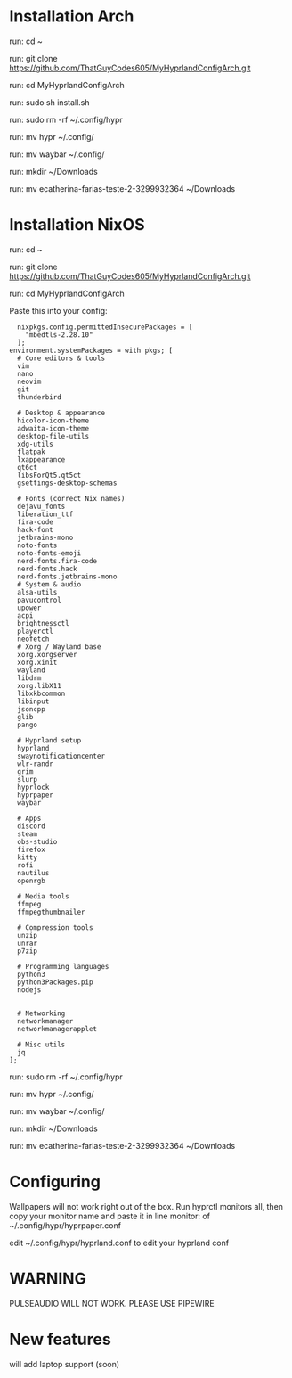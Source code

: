 # Installation Arch

run: cd ~

run: git clone https://github.com/ThatGuyCodes605/MyHyprlandConfigArch.git

run: cd MyHyprlandConfigArch

run: sudo sh install.sh

run: sudo rm -rf ~/.config/hypr

run: mv hypr ~/.config/

run: mv waybar ~/.config/

run: mkdir ~/Downloads

run: mv ecatherina-farias-teste-2-3299932364 ~/Downloads

# Installation NixOS
run: cd ~

run: git clone https://github.com/ThatGuyCodes605/MyHyprlandConfigArch.git

run: cd MyHyprlandConfigArch

Paste this into your config: 
```
  nixpkgs.config.permittedInsecurePackages = [
    "mbedtls-2.28.10"
  ];
environment.systemPackages = with pkgs; [
  # Core editors & tools
  vim
  nano
  neovim
  git
  thunderbird

  # Desktop & appearance
  hicolor-icon-theme
  adwaita-icon-theme
  desktop-file-utils
  xdg-utils
  flatpak
  lxappearance
  qt6ct
  libsForQt5.qt5ct
  gsettings-desktop-schemas

  # Fonts (correct Nix names)
  dejavu_fonts
  liberation_ttf
  fira-code
  hack-font
  jetbrains-mono
  noto-fonts
  noto-fonts-emoji
  nerd-fonts.fira-code
  nerd-fonts.hack
  nerd-fonts.jetbrains-mono
  # System & audio
  alsa-utils
  pavucontrol
  upower
  acpi
  brightnessctl
  playerctl
  neofetch
  # Xorg / Wayland base
  xorg.xorgserver
  xorg.xinit
  wayland
  libdrm
  xorg.libX11
  libxkbcommon
  libinput
  jsoncpp
  glib
  pango

  # Hyprland setup
  hyprland
  swaynotificationcenter
  wlr-randr
  grim
  slurp
  hyprlock
  hyprpaper
  waybar

  # Apps
  discord
  steam
  obs-studio
  firefox
  kitty
  rofi
  nautilus
  openrgb

  # Media tools
  ffmpeg
  ffmpegthumbnailer

  # Compression tools
  unzip
  unrar
  p7zip

  # Programming languages
  python3
  python3Packages.pip
  nodejs


  # Networking
  networkmanager
  networkmanagerapplet

  # Misc utils
  jq
];

```


run: sudo rm -rf ~/.config/hypr

run: mv hypr ~/.config/

run: mv waybar ~/.config/

run: mkdir ~/Downloads

run: mv ecatherina-farias-teste-2-3299932364 ~/Downloads

# Configuring
Wallpapers will not work right out of the box. Run hyprctl monitors all, then copy your monitor name and paste it in line monitor: of ~/.config/hypr/hyprpaper.conf

edit ~/.config/hypr/hyprland.conf to edit your hyprland conf

# WARNING

PULSEAUDIO WILL NOT WORK. PLEASE USE PIPEWIRE

# New features
will add laptop support (soon) 
